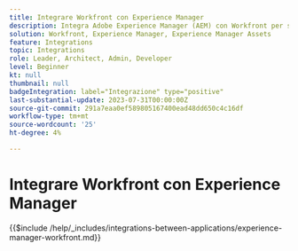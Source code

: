 ```yaml
---
title: Integrare Workfront con Experience Manager
description: Integra Adobe Experience Manager (AEM) con Workfront per semplificare le operazioni di marketing.
solution: Workfront, Experience Manager, Experience Manager Assets
feature: Integrations
topic: Integrations
role: Leader, Architect, Admin, Developer
level: Beginner
kt: null
thumbnail: null
badgeIntegration: label="Integrazione" type="positive"
last-substantial-update: 2023-07-31T00:00:00Z
source-git-commit: 291a7eaa0ef589805167400ead48dd650c4c16df
workflow-type: tm+mt
source-wordcount: '25'
ht-degree: 4%

---
```



# Integrare Workfront con Experience Manager

{{$include /help/_includes/integrations-between-applications/experience-manager-workfront.md}}
